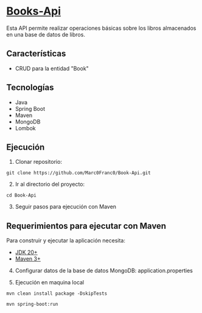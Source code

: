 # [Books-Api](https://github.com/Marc0Franc0/Book-Api#Book-Api)
Esta API permite realizar operaciones básicas sobre los libros almacenados en una base de datos de libros.

## Características
- CRUD para la entidad "Book"

## Tecnologías
- Java
- Spring Boot
- Maven
- MongoDB
- Lombok

## Ejecución
1. Clonar repositorio:

```shell
git clone https://github.com/Marc0Franc0/Book-Api.git
```
2. Ir al directorio del proyecto:

```shell
cd Book-Api
```
3. Seguir pasos para ejecución con Maven

## Requerimientos para ejecutar con Maven

Para construir y ejecutar la aplicación necesita:
- [JDK 20+](https://www.oracle.com/java/technologies/downloads/#java20)
- [Maven 3+](https://maven.apache.org)

4. Configurar datos de la base de datos MongoDB: application.properties

5. Ejecución en maquina local

```shell
mvn clean install package -DskipTests 
```
```shell
mvn spring-boot:run
```

